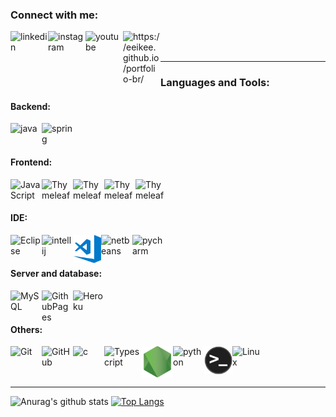 ### Connect with me:

[<img align="left" alt="linkedin" width="60px" src="https://icon-icons.com/icons2/134/PNG/64/linkedin_socialnetwork_20684.png" />](https://www.linkedin.com/in/eeikee/)
[<img align="left" alt="instagram" width="60px" src="https://icon-icons.com/icons2/134/PNG/64/instagram_socialnetwork_20686.png" />](https://www.instagram.com/_eeikee_/)
[<img align="left" alt="youtube" width="60px" src="https://icon-icons.com/icons2/134/PNG/64/youtube_socialnetwork_20660.png"/>](https://bit.ly/eeikee-yt) 
[<img align="left" alt="https://eeikee.github.io/portfolio-br/" width="60x" src="https://icon-icons.com/icons2/134/PNG/64/share_socialnetwork_20667.png" />](https://eeikee.github.io/portfolio-br/)

<br />
<br />

---

### Languages and Tools:

#### Backend:
<img align="left" alt="java" width="50px" src="https://img.icons8.com/color/48/000000/java-coffee-cup-logo.png" />
<img align="left" alt="spring" width="50px" src="https://img.icons8.com/color/48/000000/spring-logo.png" /><br />
<br />

#### Frontend:
<img align="left" alt="JavaScript" width="50px" src="https://img.icons8.com/color/48/000000/javascript-logo-1.png"/>
<img align="left" alt="Thymeleaf" width="50px" src="https://github.com/eeikee/eeikee/blob/master/thymeleaf.png"/>
<img align="left" alt="Thymeleaf" width="50px" src="https://img.icons8.com/color/48/000000/bootstrap.png"/>
<img  align="left" alt="Thymeleaf" width="50px" src="https://img.icons8.com/color/48/000000/html-5.png"/>
<img align="left" alt="Thymeleaf" width="50px" src="https://img.icons8.com/color/48/000000/css3.png"/><br />
<br />

#### IDE:
<img align="left" alt="Eclipse" width="50px" src="https://img.icons8.com/nolan/64/java-eclipse.png" />
<img align="left" alt="intellij" width="50px" src="https://img.icons8.com/color/48/000000/intellij-idea.png" />
<img align="left" alt="Visual Studio Code" width="45px" src="https://raw.githubusercontent.com/github/explore/80688e429a7d4ef2fca1e82350fe8e3517d3494d/topics/visual-studio-code/visual-studio-code.png" />
<img align="left" alt="netbeans" width="50px" src="https://cdn.icon-icons.com/icons2/1381/PNG/512/netbeans_94416.png" />
<img align="left" alt="pycharm" width="50px" src="https://img.icons8.com/color/48/000000/pycharm.png" /><br />
<br />

#### Server and database:
<img align="left" alt="MySQL" width="50px" src="https://budougumi0617.github.io/logos/mysql.png" />
<img align="left" alt="GithubPages" width="50px" src="https://img.icons8.com/color/48/000000/github-2.png" />
<img align="left" alt="Heroku" width="50px" src="https://img.icons8.com/nolan/64/heroku.png" /><br />
<br />

#### Others:
<img align="left" alt="Git" width="50px" src="https://img.icons8.com/color/50/000000/git.png" />
<img align="left" alt="GitHub" width="50px" src="https://img.icons8.com/nolan/64/github.png" />
<img align="left" alt="c" width="50px" src="https://img.icons8.com/color/48/000000/c-programming.png" />
<img align="left" alt="Typescript" width="60px" src="https://ostrowski.ninja/static/1482fb398d82ef51cfcfdbcd55e1ec03/a26eb/ts.png" />
<img align="left" alt="Node.js" width="50px" src="https://raw.githubusercontent.com/github/explore/80688e429a7d4ef2fca1e82350fe8e3517d3494d/topics/nodejs/nodejs.png" />
<img align="left" alt="python" width="50px" src="https://img.icons8.com/color/48/000000/python.png" />
<img align="left" alt="Terminal" width="45px" src="https://raw.githubusercontent.com/github/explore/80688e429a7d4ef2fca1e82350fe8e3517d3494d/topics/terminal/terminal.png" />
<img align="left" alt="Linux" width="50px" src="https://img.icons8.com/color/48/000000/linux.png" /><br />

<br />
<br />

----------------
![Anurag's github stats](https://github-readme-stats.vercel.app/api?username=eeikee&show_icons=true&theme=tokyonight)
[![Top Langs](https://github-readme-stats.vercel.app/api/top-langs/?username=eeikee&layout=compact&show_icons=true&theme=tokyonight)](https://github.com/eeikee/github-readme-stats)
